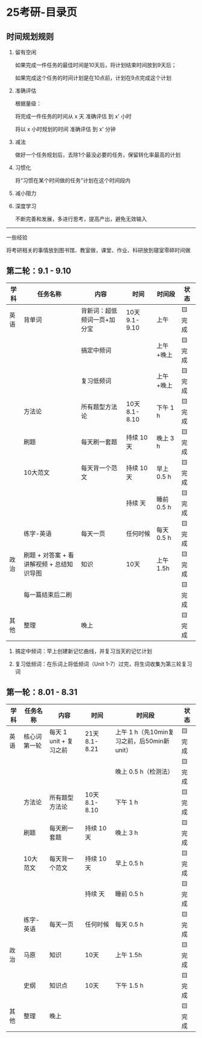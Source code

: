 # 25考研-目录页

## 时间规划规则

1. 留有空闲

    如果完成一件任务的最佳时间是10天后，将计划结束时间放到9天后；

    如果完成这个任务的时间计划是在10点前，计划在9点完成这个计划

2. 准确评估

    根据量级：

    将完成一件任务的时间从 x 天 准确评估 到 x' 小时

    将以 x 小时规划的时间 准确评估 到 x' 分钟

3. 减法

    做好一个任务规划后，去除1个最没必要的任务，保留转化率最高的计划

4. 习惯化

    将“习惯在某个时间做的任务”计划在这个时间段内

5. 减小阻力

6. 深度学习

    不断完善和发展，多进行思考，提高产出，避免无效输入

---

一些经验

将考研相关的事情放到图书馆、教室做，课堂、作业、科研放到寝室零碎时间做

## 第二轮：9.1 - 9.10

| 学科  | 任务名称           | 内容               | 时间             | 时间段     | 状态   |
|-------|--------------------|--------------------|------------------|------------|--------|
| 英语  | 背单词         | 背新词：超低频词一页+加分宝 | 10天 9.1-9.10    | 上午    | 🟨 完成    |
|       |                    |        搞定中频词            |                  |    上午+晚上     | 🟨 完成   |
|       |                    |        复习低频词            |                  |    上午+晚上     | 🟨 完成   |
|       | 方法论             | 所有题型方法论     | 10天 8.1-8.10    | 下午 1 h   | 🟨 完成    |
|       | 刷题         | 每天刷一套题     | 持续 10 天       | 晚上 3 h  | 🟨 完成    |
|       | 10大范文         | 每天背一个范文     | 持续 10 天       | 早上 0.5 h  | 🟨 完成    |
|       |          |      | 持续  天       | 睡前 0.5 h  | 🟨 完成    |
|       | 练字-英语         | 每天一页     | 任何时候       | 每天 0.5 h | 🟨 完成    |
| 政治  | 刷题 + 对答案 + 看讲解视频 + 总结知识导图              | 知识               |  10天         |      上午 1.5h      | 🟨 完成    |
|    | 每一篇结束后二刷             |               |           |           | 🟨 完成    |
| 其他  | 整理               | 晚上               |                  |            | 🟨 完成    |

1. 搞定中频词：早上创建新记忆曲线，并复习当天的记忆计划

2. 复习低频词：在乐词上将低频词（Unit 1-7）过完，将生词收集为第三轮复习词


## 第一轮：8.01 - 8.31

| 学科  | 任务名称           | 内容               | 时间             | 时间段     | 状态   |
|-------|--------------------|--------------------|------------------|------------|--------|
| 英语  | 核心词第一轮         | 每天 1 unit + 复习之前 | 21天 8.1-8.21    | 上午 1 h（先10min复习之前，后50min新unit）   | 🟨 完成    |
|       |                    |                    |                  | 晚上 0.5 h（检测法） | 🟨 完成   |
|       | 方法论             | 所有题型方法论     | 10天 8.1-8.10    | 下午 1 h   | 🟨 完成    |
|       | 刷题         | 每天刷一套题     | 持续 10 天       | 晚上 3 h  | 🟨 完成    |
|       | 10大范文         | 每天背一个范文     | 持续 10 天       | 早上 0.5 h  | 🟨 完成    |
|       |          |      | 持续  天       | 睡前 0.5 h  | 🟨 完成    |
|       | 练字-英语         | 每天一页     | 任何时候       | 每天 0.5 h | 🟨 完成    |
| 政治  | 马原               | 知识               |  10天         |      上午 1.5h      | 🟨 完成    |
|       |  史纲     | 知识点     | 10天       | 下午 1.5 h | 🟨 完成    |
| 其他  | 整理               | 晚上               |                  |            | 🟨 完成    |
